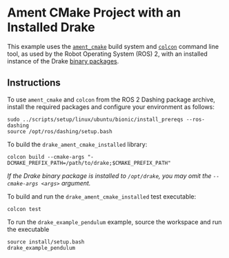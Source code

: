 # Ament CMake Project with an Installed Drake

This example uses the [`ament_cmake`](https://index.ros.org/doc/ros2/Tutorials/Ament-CMake-Documentation/)
build system and [`colcon`](https://colcon.readthedocs.io) command line tool, as
used by the Robot Operating System (ROS) 2, with an installed instance of the
Drake [binary packages](https://drake.mit.edu/from_binary.html).

## Instructions

To use `ament_cmake` and `colcon` from the ROS 2 Dashing package archive, install
the required packages and configure your environment as follows:
```
sudo ../scripts/setup/linux/ubuntu/bionic/install_prereqs --ros-dashing
source /opt/ros/dashing/setup.bash
```

To build the `drake_ament_cmake_installed` library:
```
colcon build --cmake-args "-DCMAKE_PREFIX_PATH=/path/to/drake;$CMAKE_PREFIX_PATH"
```

*If the Drake binary package is installed to `/opt/drake`, you may omit the
`--cmake-args <args>` argument.*

To build and run the `drake_ament_cmake_installed` test executable:
```
colcon test
```

To run the `drake_example_pendulum` example, source the workspace and run the executable

```
source install/setup.bash
drake_example_pendulum
```
